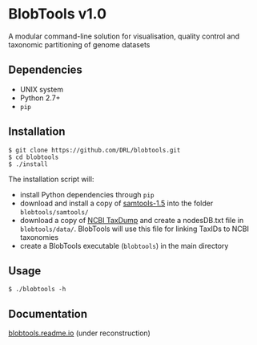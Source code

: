 BlobTools v1.0
===============================
A modular command-line solution for visualisation, quality control and taxonomic partitioning of genome datasets

Dependencies
------------
- UNIX system
- Python 2.7+
- ```pip```

Installation
------------

    $ git clone https://github.com/DRL/blobtools.git
    $ cd blobtools
    $ ./install

The installation script will:
- install Python dependencies through ```pip```
- download and install a copy of [samtools-1.5](http://www.htslib.org/download/) into the folder ```blobtools/samtools/```
- download a copy of [NCBI TaxDump](ftp://ftp.ncbi.nlm.nih.gov/pub/taxonomy/) and create a nodesDB.txt file in ```blobtools/data/```. BlobTools will use this file for linking TaxIDs to NCBI taxonomies
- create a BlobTools executable (```blobtools```) in the main directory

Usage
-----

    $ ./blobtools -h

Documentation
-------------

[blobtools.readme.io](https://blobtools.readme.io) (under reconstruction)
